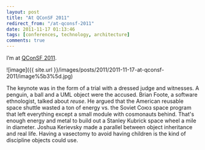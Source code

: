 ```yaml
---
layout: post
title: "At QConSF 2011"
redirect_from: "/at-qconsf-2011"
date: 2011-11-17 01:13:46
tags: [conferences, technology, architecture]
comments: true
---
```

I’m at [QConSF 2011](http://qconsf.com/sf2011/).

![image]({{ site.url }}/images/posts/2011/2011-11-17-at-qconsf-2011/image%5b3%5d.jpg)

The keynote was in the form of a trial with a dressed judge and witnesses. A penguin, a ball and a UML object were the accused. Brian Foote, a software ethnologist, talked about _reuse_. He argued that the American reusable space shuttle wasted a ton of energy vs. the Soviet Союз space program that left everything except a small module with cosmonauts behind. That's enough energy and metal to build out a Stanley Kubrick space wheel a mile in diameter. Joshua Kerievsky made a parallel between object inheritance and real life. Having a vasectomy to avoid having children is the kind of discipline objects could use.
